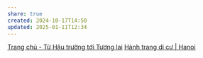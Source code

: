```yaml
---
share: true
created: 2024-10-17T14:50
updated: 2025-01-11T12:34
---
```

[Trang chủ - Từ Hậu trường tới Tương lai](https://hautruongtuonglai.vn/)
[Hành trang di cư | Hanoi](https://www.facebook.com/hanhtrangdicu)